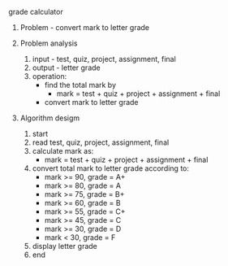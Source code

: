 grade calculator

1. Problem - convert mark to letter grade

2. Problem analysis

   1. input - test, quiz, project, assignment, final
   2. output - letter grade
   3. operation:
      - find the total mark by
        - mark = test + quiz + project + assignment + final
      - convert mark to letter grade

3. Algorithm desigm

   1. start
   2. read test, quiz, project, assignment, final
   3. calculate mark as:
      - mark = test + quiz + project + assignment + final
   4. convert total mark to letter grade according to:
      - mark >= 90, grade = A+
      - mark >= 80, grade = A
      - mark >= 75, grade = B+
      - mark >= 60, grade = B
      - mark >= 55, grade = C+
      - mark >= 45, grade = C
      - mark >= 30, grade = D
      - mark < 30, grade = F
   5. display letter grade
   6. end
